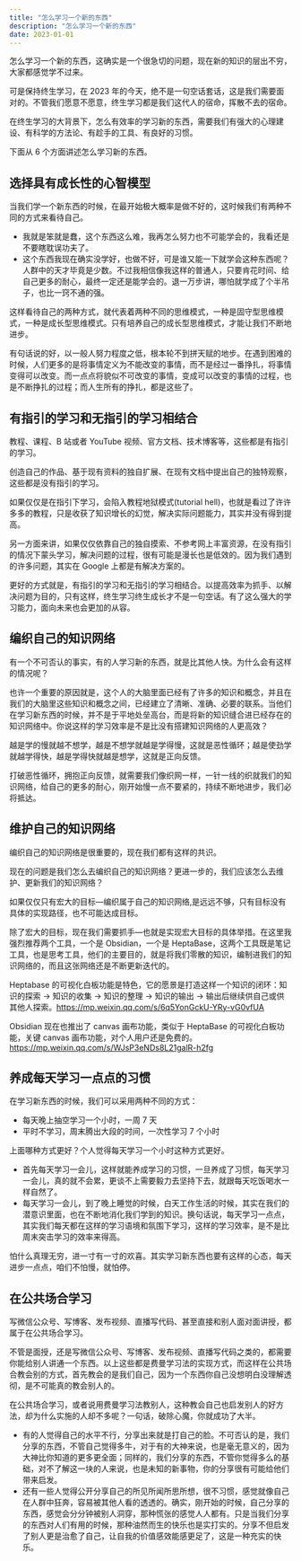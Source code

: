 ```yaml
---
title: "怎么学习一个新的东西"
description: "怎么学习一个新的东西"
date: 2023-01-01
---
```


怎么学习一个新的东西，这确实是一个很急切的问题，现在新的知识的层出不穷，大家都感觉学不过来。

可是保持终生学习，在 2023 年的今天，绝不是一句空话套话，这是我们需要面对的。不管我们愿意不愿意，终生学习都是我们这代人的宿命，挥散不去的宿命。

在终生学习的大背景下，怎么有效率的学习新的东西，需要我们有强大的心理建设、有科学的方法论、有趁手的工具、有良好的习惯。

下面从 6 个方面讲述怎么学习新的东西。

## 选择具有成长性的心智模型

当我们学一个新东西的时候，在最开始极大概率是做不好的，这时候我们有两种不同的方式来看待自己。

- 我就是笨就是蠢，这个东西这么难，我再怎么努力也不可能学会的，我看还是不要瞎耽误功夫了。
- 这个东西我现在确实没学好，也做不好，可是谁又能一下就学会这种东西呢？人群中的天才毕竟是少数。不过我相信像我这样的普通人，只要肯花时间、给自己更多的耐心，最终一定还是能学会的。退一万步讲，哪怕就学成了个半吊子，也比一窍不通的强。

这样看待自己的两种方式，就代表着两种不同的思维模式，一种是固守型思维模式，一种是成长型思维模式。只有培养自己的成长型思维模式，才能让我们不断地进步。

有句话说的好，以一般人努力程度之低，根本轮不到拼天赋的地步。在遇到困难的时候，人们更多的是将事情定义为不能改变的事情，而不是经过一番挣扎，将事情变得可以改变。而一点点将貌似不可改变的事情，变成可以改变的事情的过程，也是不断挣扎的过程；而人生所有的挣扎，都是这些了。

## 有指引的学习和无指引的学习相结合

教程、课程、B 站或者 YouTube 视频、官方文档、技术博客等，这些都是有指引的学习。

创造自己的作品、基于现有资料的独自扩展、在现有文档中提出自己的独特观察，这些都是没有指引的学习。

如果仅仅是在指引下学习，会陷入教程地狱模式(tutorial hell)，也就是看过了许许多多的教程，只是收获了知识增长的幻觉，解决实际问题能力，其实并没有得到提高。

另一方面来讲，如果仅仅依靠自己的独自摸索、不参考网上丰富资源，在没有指引的情况下蒙头学习，解决问题的过程，很有可能是漫长也是低效的。因为我们遇到的许多问题，其实在 Google 上都是有解决方案的。

更好的方式就是，有指引的学习和无指引的学习相结合。以提高效率为抓手、以解决问题为目的，只有这样，终生学习终生成长才不是一句空话。有了这么强大的学习能力，面向未来也会更加的从容。

## 编织自己的知识网络

有一个不可否认的事实，有的人学习新的东西，就是比其他人快。为什么会有这样的情况呢？

也许一个重要的原因就是，这个人的大脑里面已经有了许多的知识和概念，并且在我们的大脑里这些知识和概念之间，已经建立了清晰、准确、必要的联系。当他们在学习新东西的时候，并不是于平地处垒高台，而是将新的知识缝合进已经存在的知识网络中。你说这样的学习效率是不是比没有搭建知识网络的人更高效？

越是学的慢就越不想学，越是不想学就越是学得慢，这就是恶性循环；越是使劲学就越学得快，越是学得快就越是想学，这就是正向反馈。

打破恶性循环，拥抱正向反馈，就需要我们像织网一样，一针一线的织就我们的知识网络，给自己的更多的耐心，刚开始慢一点不要紧的，持续不断地进步，我们必将抵达。

## 维护自己的知识网络

编织自己的知识网络是很重要的，现在我们都有这样的共识。

现在的问题是我们怎么去编织自己的知识网络？更进一步的，我们应该怎么去维护、更新我们的知识网络？

如果仅仅只有宏大的目标—编织属于自己的知识网络,是远远不够，只有目标没有具体的实现路径，也不可能达成目标。

除了宏大的目标，现在我们需要抓手—也就是实现宏大目标的具体举措。在这里我强烈推荐两个工具，一个是 Obsidian，一个是 HeptaBase，这两个工具既是笔记工具，也是思考工具，他们的主要目的，就是将我们零散的知识，编制进我们的知识网络的，而且这张网络还是不断更新迭代的。

Heptabase 的可视化白板功能是特色，它的愿景是打造这样一个知识的闭环：知识的探索 → 知识的收集 → 知识的整理 → 知识的输出 → 输出后继续供自己或供其他人探索。https://mp.weixin.qq.com/s/6q5YonGckU-YRy-vG0vfUA

Obsidian 现在也推出了 canvas 画布功能，类似于 HeptaBase 的可视化白板功能，关键 canvas 画布功能，对个人用户还是免费的。 https://mp.weixin.qq.com/s/WJsP3eNDs8L21galR-h2fg

## 养成每天学习一点点的习惯

在学习新东西的时候，我们可以采用两种不同的方式：

- 每天晚上抽空学习一个小时，一周 7 天
- 平时不学习，周末腾出大段的时间，一次性学习 7 个小时

上面哪种方式更好？个人觉得每天学习一个小时这种方式更好。

- 首先每天学习一会儿，这样就能养成学习的习惯，一旦养成了习惯，每天学习一会儿，真的就不会累，更谈不上需要毅力去坚持下去，就跟每天吃饭喝水一样自然了。
- 每天学习一会儿，到了晚上睡觉的时候，白天工作生活的时候，其实在我们的潜意识里面，也在不断地消化我们学到的知识。换句话说，每天学习一点点，其实我们每天都在这样的学习语境和氛围下学习，这样的学习效率，是不是比周末突击学习的效率来得高。

怕什么真理无穷，进一寸有一寸的欢喜。其实学习新东西也要有这样的心态，每天进步一点点，咱们不怕慢，就怕停。

## 在公共场合学习

写微信公众号、写博客、发布视频、直播写代码、甚至直接和别人面对面讲授，都属于在公共场合学习。

不管是面授，还是写微信公众号、写博客、发布视频、直播写代码之类的，都需要你能给别人讲通一个东西。以上这些都是费曼学习法的实现方式，而这样在公共场合教会别的方式，首先教会的是我们自己，因为一个东西你自己没想明白没理解透彻，是不可能真的教会别人的。

在公共场合学习，或者说用费曼学习法教别人，这种教会自己也启发别人的好方法，却为什么实施的人却不多呢？一句话，破除心魔，你就成功了大半。

- 有的人觉得自己的水平不行，分享出来就是打自己的脸。不可否认的是，我们分享的东西，不管自己觉得多牛，对于有的大神来说，也是毫无意义的，因为大神比你知道的更多更全面；同样的，我们分享的东西，不管你觉得多么的基础，对不了解这一块的人来说，也是未知的新事物，你的分享很有可能给他们带来启发。
- 还有一些人觉得公开分享自己的所见所闻所思所想，很不习惯，感觉就像自己在人群中狂奔，容易被其他人看的透透的。确实，刚开始的时候，自己分享的东西，感觉会分分钟被别人洞穿，那种慌张的感觉人人都有。只是当我们分享的东西对人们有用的时候，那种油然而生的快乐也是实打实的。分享不但启发了别人更是治愈了自己，让自我的价值感效能感更足了，这是一种充实的快乐。
